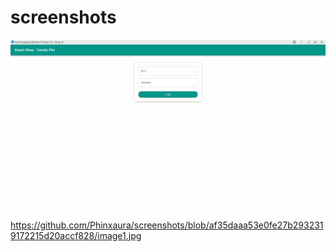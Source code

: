 # screenshots
![image alt](https://github.com/Phinxaura/screenshots/blob/af35daaa53e0fe27b2932319172215d20accf828/image1.jpg)
https://github.com/Phinxaura/screenshots/blob/af35daaa53e0fe27b2932319172215d20accf828/image1.jpg
